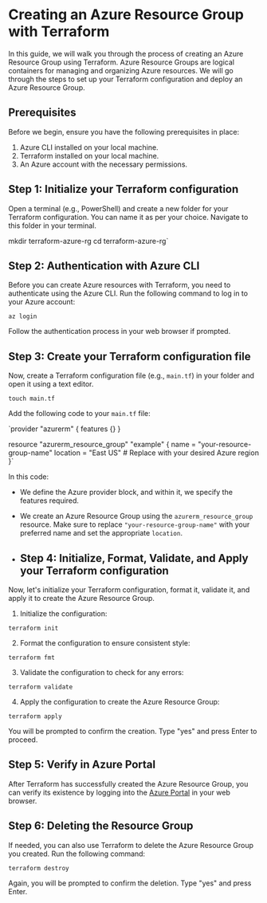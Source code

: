 # Creating an Azure Resource Group with Terraform

In this guide, we will walk you through the process of creating an Azure Resource Group using Terraform. Azure Resource Groups are logical containers for managing and organizing Azure resources. We will go through the steps to set up your Terraform configuration and deploy an Azure Resource Group.

## Prerequisites

Before we begin, ensure you have the following prerequisites in place:

1. Azure CLI installed on your local machine.
2. Terraform installed on your local machine.
3. An Azure account with the necessary permissions.

## Step 1: Initialize your Terraform configuration

Open a terminal (e.g., PowerShell) and create a new folder for your Terraform configuration. You can name it as per your choice. Navigate to this folder in your terminal.

mkdir terraform-azure-rg
cd terraform-azure-rg` 

## Step 2: Authentication with Azure CLI

Before you can create Azure resources with Terraform, you need to authenticate using the Azure CLI. Run the following command to log in to your Azure account:

`az login` 

Follow the authentication process in your web browser if prompted.

## Step 3: Create your Terraform configuration file

Now, create a Terraform configuration file (e.g., `main.tf`) in your folder and open it using a text editor.

`touch main.tf` 

Add the following code to your `main.tf` file:

`provider "azurerm" {
  features {}
}

resource "azurerm_resource_group" "example" {
  name     = "your-resource-group-name"
  location = "East US" # Replace with your desired Azure region
}` 

In this code:

-   We define the Azure provider block, and within it, we specify the features required.
-   We create an Azure Resource Group using the `azurerm_resource_group` resource. Make sure to replace `"your-resource-group-name"` with your preferred name and set the appropriate `location`.

-   ## Step 4: Initialize, Format, Validate, and Apply your Terraform configuration

Now, let's initialize your Terraform configuration, format it, validate it, and apply it to create the Azure Resource Group.

1.  Initialize the configuration:

`terraform init` 

2.  Format the configuration to ensure consistent style:

`terraform fmt` 

3.  Validate the configuration to check for any errors:

`terraform validate` 

4.  Apply the configuration to create the Azure Resource Group:

`terraform apply` 

You will be prompted to confirm the creation. Type "yes" and press Enter to proceed.

## Step 5: Verify in Azure Portal

After Terraform has successfully created the Azure Resource Group, you can verify its existence by logging into the [Azure Portal](https://portal.azure.com/) in your web browser.

## Step 6: Deleting the Resource Group

If needed, you can also use Terraform to delete the Azure Resource Group you created. Run the following command:

`terraform destroy` 

Again, you will be prompted to confirm the deletion. Type "yes" and press Enter.
